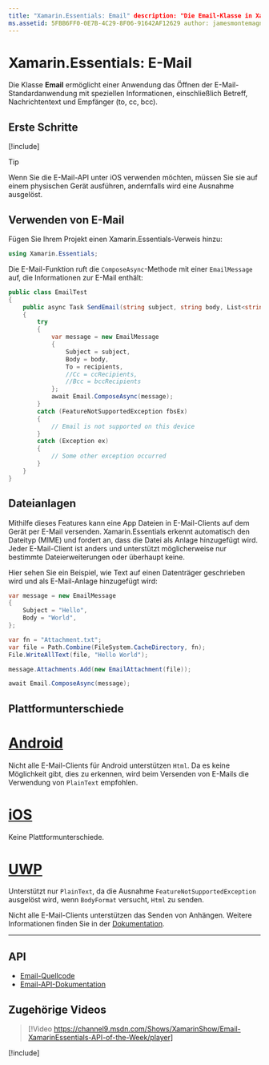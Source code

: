 ```yaml
---
title: "Xamarin.Essentials: Email" description: "Die Email-Klasse in Xamarin.Essentials ermöglicht einer Anwendung das Öffnen der E-Mail-Standardanwendung mit speziellen Informationen, einschließlich Betreff, Nachrichtentext und Empfänger (An, CC, BCC)."
ms.assetid: 5FBB6FF0-0E7B-4C29-8F06-91642AF12629 author: jamesmontemagno ms.custom: video ms.author: jamont ms.date: 08/20/2019 no-loc: [Xamarin.Forms, Xamarin.Essentials]
---
```


# <a name="xamarinessentials-email"></a>Xamarin.Essentials: E-Mail

Die Klasse **Email** ermöglicht einer Anwendung das Öffnen der E-Mail-Standardanwendung mit speziellen Informationen, einschließlich Betreff, Nachrichtentext und Empfänger (to, cc, bcc).

## <a name="get-started"></a>Erste Schritte

[!include[](~/essentials/includes/get-started.md)]

> [!TIP]
> Wenn Sie die E-Mail-API unter iOS verwenden möchten, müssen Sie sie auf einem physischen Gerät ausführen, andernfalls wird eine Ausnahme ausgelöst.

## <a name="using-email"></a>Verwenden von E-Mail

Fügen Sie Ihrem Projekt einen Xamarin.Essentials-Verweis hinzu:

```csharp
using Xamarin.Essentials;
```

Die E-Mail-Funktion ruft die `ComposeAsync`-Methode mit einer `EmailMessage` auf, die Informationen zur E-Mail enthält:

```csharp
public class EmailTest
{
    public async Task SendEmail(string subject, string body, List<string> recipients)
    {
        try
        {
            var message = new EmailMessage
            {
                Subject = subject,
                Body = body,
                To = recipients,
                //Cc = ccRecipients,
                //Bcc = bccRecipients
            };
            await Email.ComposeAsync(message);
        }
        catch (FeatureNotSupportedException fbsEx)
        {
            // Email is not supported on this device
        }
        catch (Exception ex)
        {
            // Some other exception occurred
        }
    }
}
```

## <a name="file-attachments"></a>Dateianlagen

Mithilfe dieses Features kann eine App Dateien in E-Mail-Clients auf dem Gerät per E-Mail versenden. Xamarin.Essentials erkennt automatisch den Dateityp (MIME) und fordert an, dass die Datei als Anlage hinzugefügt wird. Jeder E-Mail-Client ist anders und unterstützt möglicherweise nur bestimmte Dateierweiterungen oder überhaupt keine.

Hier sehen Sie ein Beispiel, wie Text auf einen Datenträger geschrieben wird und als E-Mail-Anlage hinzugefügt wird:

```csharp
var message = new EmailMessage
{
    Subject = "Hello",
    Body = "World",
};

var fn = "Attachment.txt";
var file = Path.Combine(FileSystem.CacheDirectory, fn);
File.WriteAllText(file, "Hello World");

message.Attachments.Add(new EmailAttachment(file));

await Email.ComposeAsync(message);
```

## <a name="platform-differences"></a>Plattformunterschiede

# <a name="android"></a>[Android](#tab/android)

Nicht alle E-Mail-Clients für Android unterstützen `Html`. Da es keine Möglichkeit gibt, dies zu erkennen, wird beim Versenden von E-Mails die Verwendung von `PlainText` empfohlen.

# <a name="ios"></a>[iOS](#tab/ios)

Keine Plattformunterschiede.

# <a name="uwp"></a>[UWP](#tab/uwp)

Unterstützt nur `PlainText`, da die Ausnahme `FeatureNotSupportedException` ausgelöst wird, wenn `BodyFormat` versucht, `Html` zu senden.

Nicht alle E-Mail-Clients unterstützen das Senden von Anhängen. Weitere Informationen finden Sie in der [Dokumentation](https://docs.microsoft.com/windows/uwp/contacts-and-calendar/sending-email).

-----

## <a name="api"></a>API

- [Email-Quellcode](https://github.com/xamarin/Essentials/tree/master/Xamarin.Essentials/Email)
- [Email-API-Dokumentation](xref:Xamarin.Essentials.Email)

## <a name="related-video"></a>Zugehörige Videos

> [!Video https://channel9.msdn.com/Shows/XamarinShow/Email-XamarinEssentials-API-of-the-Week/player]

[!include[](~/essentials/includes/xamarin-show-essentials.md)]
